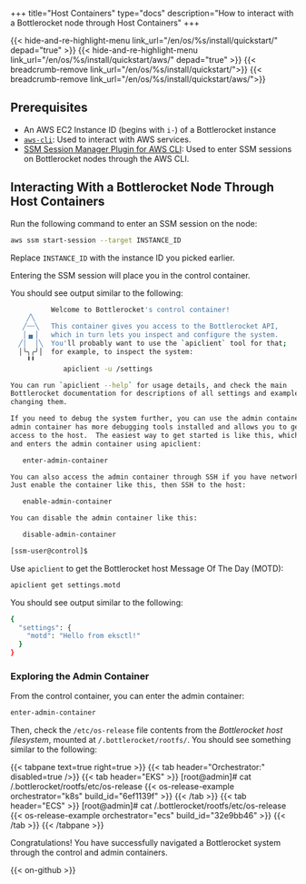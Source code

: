 +++
title="Host Containers"
type="docs"
description="How to interact with a Bottlerocket node through Host Containers"
+++

{{< hide-and-re-highlight-menu link_url="/en/os/%s/install/quickstart/" depad="true" >}}
{{< hide-and-re-highlight-menu link_url="/en/os/%s/install/quickstart/aws/" depad="true" >}}
{{< breadcrumb-remove link_url="/en/os/%s/install/quickstart/">}}
{{< breadcrumb-remove link_url="/en/os/%s/install/quickstart/aws/">}}

## Prerequisites

- An AWS EC2 Instance ID (begins with `i-`) of a Bottlerocket instance
- [`aws-cli`](https://docs.aws.amazon.com/cli/latest/userguide/getting-started-install.html#getting-started-install-instructions): Used to interact with AWS services.
- [SSM Session Manager Plugin for AWS CLI](https://docs.aws.amazon.com/systems-manager/latest/userguide/session-manager-working-with-install-plugin.html): Used to enter SSM sessions on Bottlerocket nodes through the AWS CLI.

## Interacting With a Bottlerocket Node Through Host Containers

Run the following command to enter an SSM session on the node:

```bash
aws ssm start-session --target INSTANCE_ID
```

Replace `INSTANCE_ID` with the instance ID you picked earlier.

Entering the SSM session will place you in the control container.

You should see output similar to the following:

```bash
          Welcome to Bottlerocket's control container!
    ╱╲
   ╱┄┄╲   This container gives you access to the Bottlerocket API,
   │▗▖│   which in turn lets you inspect and configure the system.
  ╱│  │╲  You'll probably want to use the `apiclient` tool for that;
  │╰╮╭╯│  for example, to inspect the system:
    ╹╹
             apiclient -u /settings

You can run `apiclient --help` for usage details, and check the main
Bottlerocket documentation for descriptions of all settings and examples of
changing them.

If you need to debug the system further, you can use the admin container.  The
admin container has more debugging tools installed and allows you to get root
access to the host.  The easiest way to get started is like this, which enables
and enters the admin container using apiclient:

   enter-admin-container

You can also access the admin container through SSH if you have network access.
Just enable the container like this, then SSH to the host:

   enable-admin-container

You can disable the admin container like this:

   disable-admin-container

[ssm-user@control]$
```

Use `apiclient` to get the Bottlerocket host Message Of The Day (MOTD):

```bash
apiclient get settings.motd
```

You should see output similar to the following:

```bash
{
  "settings": {
    "motd": "Hello from eksctl!"
  }
}
```

### Exploring the Admin Container

From the control container, you can enter the admin container:

```bash
enter-admin-container
```

Then, check the `/etc/os-release` file contents from the _Bottlerocket host filesystem_, mounted at `/.bottlerocket/rootfs/`.
You should see something similar to the following:

{{< tabpane text=true right=true >}}
  {{< tab header="Orchestrator:" disabled=true />}}
  {{< tab header="EKS" >}}
[root@admin]# cat /.bottlerocket/rootfs/etc/os-release
{{< os-release-example orchestrator="k8s" build_id="6ef1139f" >}}
  {{< /tab >}}
  {{< tab header="ECS" >}}
[root@admin]# cat /.bottlerocket/rootfs/etc/os-release
{{< os-release-example orchestrator="ecs" build_id="32e9bb46" >}}
  {{< /tab >}}
{{< /tabpane >}}

Congratulations!
You have successfully navigated a Bottlerocket system through the control and admin containers.

{{< on-github >}}
